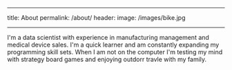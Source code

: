 ___
title: About
permalink: /about/
header:
  image: /images/bike.jpg
___

 I'm a data scientist with experience in manufacturing management and medical device sales. I'm a quick learner and am constantly expanding my programming skill sets. When I am not on the computer I'm testing my mind with strategy board games and enjoying outdorr travle with my family.


